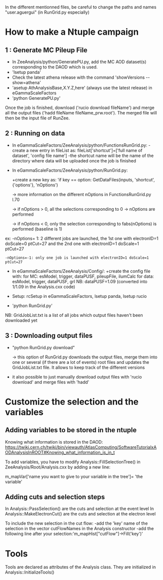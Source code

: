 
In the different mentionned files, be careful to change the paths and names "user.aguergui" (in RunGrid.py especially)


How to make a Ntuple campaign
====================================

1 : Generate MC Pileup File 
---------------------------

- In ZeeAnalysis/python/GeneratePU.py, add the MC AOD dataset(s) corresponding to the DAOD which is used.
- 'lsetup panda'
- Check the latest athena release with the command 'showVersions --show=athena'
- 'asetup AthAnalysisBase,X.Y.Z,here' (always use the latest release) in eGammaScaleFactors
- 'python GeneratePU.py'

Once the job is finished, download ('rucio download fileName') and merge all the output files ('hadd fileName fileName_prw.root'). The merged file will then be the input file of RunZee.


2 : Running on data
--------------------

- In eGammaScaleFactors/ZeeAnalysis/python/FunctionsRunGrid.py:
  -create a new entry in fileList as: fileList['shortcut']=['full name of dataset', 'config file name']
  -the shortcut name will be the name of the directory where data will be uploaded once the job is finished

- In eGammaScaleFactors/ZeeAnalysis/python/RunGrid.py:

  +create a new key as: 'if key == option: GetDataFiles(inputs, 'shortcut', {'options'}, 'nOptions')

  -> more information on the different nOptions in FunctionsRunGrid.py l.70

  -> if nOptions > 0, all the selections corresponding to 0 -> nOptions are performed

  -> if nOptions < 0, only the selection corresponding to fabs(nOptions) is performed (baseline is 1)

ex: -nOptions= 1: 2 different jobs are launched, the 1st one with electronID=1 doScale=0 ptCut=27 and the 2nd one with electronID=1 doScale=1 ptCut=27

    -nOptions=-1: only one job is launched with electronID=1 doScale=1 ptCut=27

- In eGammaScaleFactors/ZeeAnalysis/Config/:
  +create the config file with:
for MC: esModel, trigger, dataPUSF, pileupFile, ilumCalc
for data: esModel, trigger, dataPUSF, grl
NB: dataPUSF=1.09 (converted into 1/1.09 in the Analysis.cxx code)

- Setup: rcSetup in eGammaScaleFactors, lsetup panda, lsetup rucio
- 'python RunGrid.py'


NB: GridJobList.txt is a list of all jobs which output files haven't been downloaded yet



3 : Downloading output files
----------------------------

- "python RunGrid.py download"

  -> this option of RunGrid.py downloads the output files, merge them into one or several (if there are a lot of events) root files and updates the GridJobList.txt file. It allows to keep track of the different versions

- it also possible to just manually download output files with 'rucio download' and merge files with 'hadd'


Customize the selection and the variables
=========================================

Adding variables to be stored in the ntuple
-------------------------------------------

Knowing what information is stored in the DAOD:
https://twiki.cern.ch/twiki/bin/viewauth/AtlasComputing/SoftwareTutorialxAODAnalysisInROOT#Knowing_what_information_is_in_t

To add variables, you have to modify Analysis::FillSelectionTree() in ZeeAnalysis/Root/Analysis.cxx by adding a new line:

m_mapVar['name you want to give to your variable in the tree']= 'the variable'


Adding cuts and selection steps
-------------------------------

In Analysis::PassSelection() are the cuts and selection at the event level
In Analysis::MakeElectronCut() are the cuts and selection at the electron level

To include the new selection in the cut flow:
   -add the 'key' name of the selection in the vector cutFlowNames in the Analysis constructor
   -add the following line after your selection:'m_mapHist["cutFlow"]->Fill('key')'


Tools
=====

Tools are declared as attributes of the Analysis class.
They are initialized in Analysis::InitializeTools()
